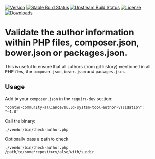 [![Version](http://img.shields.io/packagist/v/contao-community-alliance/build-system-tool-author-validation.svg?style=flat-square)](https://packagist.org/packages/contao-community-alliance/build-system-tool-author-validation)
[![Stable Build Status](http://img.shields.io/travis/contao-community-alliance/build-system-tool-author-validation/master.svg?style=flat-square)](https://travis-ci.org/contao-community-alliance/build-system-tool-author-validation)
[![Upstream Build Status](http://img.shields.io/travis/contao-community-alliance/build-system-tool-author-validation/develop.svg?style=flat-square)](https://travis-ci.org/contao-community-alliance/build-system-tool-author-validation)
[![License](http://img.shields.io/packagist/l/contao-community-alliance/build-system-tool-author-validation.svg?style=flat-square)](https://github.com/contao-community-alliance/build-system-tool-author-validation/blob/master/LICENSE)
[![Downloads](http://img.shields.io/packagist/dt/contao-community-alliance/build-system-tool-author-validation.svg?style=flat-square)](https://packagist.org/packages/contao-community-alliance/build-system-tool-author-validation)

Validate the author information within PHP files, composer.json, bower.json or packages.json.
=============================================================================================

This is useful to ensure that all authors (from git history) mentioned in all PHP files, the `composer.json`,
`bower.json` and `packages.json`.

Usage
-----

Add to your `composer.json` in the `require-dev` section:
```
"contao-community-alliance/build-system-tool-author-validation": "~1.0"
```

Call the binary:
```
./vendor/bin/check-author.php
```

Optionally pass a path to check:
```
./vendor/bin/check-author.php /path/to/some/repository/also/with/subdir
```
